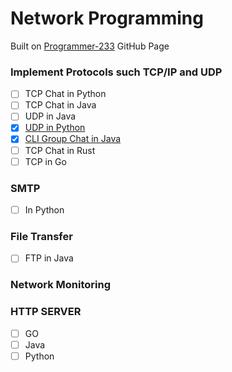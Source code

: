 # Network Programming
Built on [Programmer-233](https://github.com/programmer-233) GitHub Page

### Implement Protocols such TCP/IP and UDP
- [ ]  TCP Chat in Python
- [ ]  TCP Chat in Java
- [ ]  UDP in Java
- [X]  [UDP in Python](https://github.com/programmer-233/udp_py_chat)
- [x]  [CLI Group Chat in Java](https://github.com/programmer-233/GroupChat)
- [ ]  TCP Chat in Rust
- [ ]  TCP in Go

### SMTP 
- [ ]  In Python
  
### File Transfer
- [ ] FTP in Java
### Network Monitoring

### HTTP SERVER
- [ ]  GO
- [ ]  Java
- [ ]  Python
